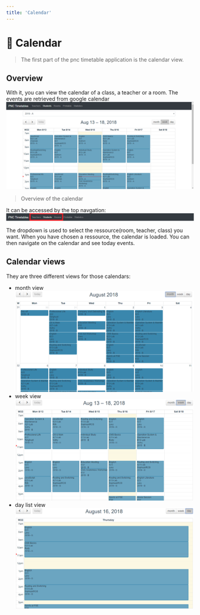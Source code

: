 ```yaml
---
title: 'Calendar'
---
```

# :date: Calendar

> The first part of the pnc timetable application is the calendar view.

## Overview
With it, you can view the calendar of a class, a teacher or a room.
The events are retrieved from google calendar
![Calendar overview](./calendar/calendar.png)
> Overview of the calendar


It can be accessed by the top navgation:
![Calendar Header](./calendar/header_calendar.png)

The dropdown is used to select the ressource(room, teacher, class) you want. When you have chosen a ressource, the calendar is loaded. You can then navigate on the calendar and see today events.

## Calendar views
They are three different views for those calendars:
- month view
![Month view](./calendar/month_view.png)
- week view
![Week view](./calendar/week_view.png)
- day list view
![Day view](./calendar/day_view.png)



